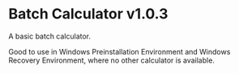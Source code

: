 # Batch Calculator v1.0.3
A basic batch calculator.

Good to use in Windows Preinstallation Environment and Windows Recovery Environment, where no other calculator is available.
